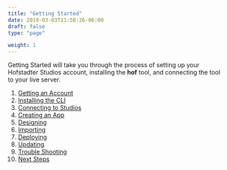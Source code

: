 ```yaml
---
title: "Getting Started"
date: 2019-03-03T11:58:26-06:00
draft: false
type: "page"

weight: 1
---
```


Getting Started will take you through the process
of setting up your Hofstadter Studios account,
installing the __hof__ tool, and
connecting the tool to your live server.

1. [Getting an Account](./getting-an-account)
1. [Installing the CLI](./installation)
1. [Connecting to Studios](./connecting)
1. [Creating an App](./creating-an-app)
1. [Designing](./designing)
1. [Importing](./importing)
1. [Deploying](./deploying)
1. [Updating](./updating)
1. [Trouble Shooting](./trouble-shooting)
1. [Next Steps](./next-steps)

